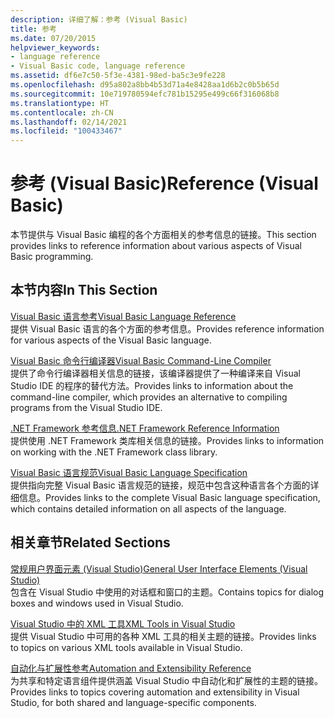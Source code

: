 ```yaml
---
description: 详细了解：参考 (Visual Basic)
title: 参考
ms.date: 07/20/2015
helpviewer_keywords:
- language reference
- Visual Basic code, language reference
ms.assetid: df6e7c50-5f3e-4381-98ed-ba5c3e9fe228
ms.openlocfilehash: d95a802a8bb4b53d71a4e8428aa1d6b2c0b5b65d
ms.sourcegitcommit: 10e719780594efc781b15295e499c66f316068b8
ms.translationtype: HT
ms.contentlocale: zh-CN
ms.lasthandoff: 02/14/2021
ms.locfileid: "100433467"
---
```

# <a name="reference-visual-basic"></a><span data-ttu-id="0e915-103">参考 (Visual Basic)</span><span class="sxs-lookup"><span data-stu-id="0e915-103">Reference (Visual Basic)</span></span>

<span data-ttu-id="0e915-104">本节提供与 Visual Basic 编程的各个方面相关的参考信息的链接。</span><span class="sxs-lookup"><span data-stu-id="0e915-104">This section provides links to reference information about various aspects of Visual Basic programming.</span></span>  
  
## <a name="in-this-section"></a><span data-ttu-id="0e915-105">本节内容</span><span class="sxs-lookup"><span data-stu-id="0e915-105">In This Section</span></span>  

 [<span data-ttu-id="0e915-106">Visual Basic 语言参考</span><span class="sxs-lookup"><span data-stu-id="0e915-106">Visual Basic Language Reference</span></span>](../language-reference/index.md)  
 <span data-ttu-id="0e915-107">提供 Visual Basic 语言的各个方面的参考信息。</span><span class="sxs-lookup"><span data-stu-id="0e915-107">Provides reference information for various aspects of the Visual Basic language.</span></span>  
  
 [<span data-ttu-id="0e915-108">Visual Basic 命令行编译器</span><span class="sxs-lookup"><span data-stu-id="0e915-108">Visual Basic Command-Line Compiler</span></span>](command-line-compiler/index.md)  
 <span data-ttu-id="0e915-109">提供了命令行编译器相关信息的链接，该编译器提供了一种编译来自 Visual Studio IDE 的程序的替代方法。</span><span class="sxs-lookup"><span data-stu-id="0e915-109">Provides links to information about the command-line compiler, which provides an alternative to compiling programs from the Visual Studio IDE.</span></span>  
  
 [<span data-ttu-id="0e915-110">.NET Framework 参考信息</span><span class="sxs-lookup"><span data-stu-id="0e915-110">.NET Framework Reference Information</span></span>](net-framework-reference-information.md)  
 <span data-ttu-id="0e915-111">提供使用 .NET Framework 类库相关信息的链接。</span><span class="sxs-lookup"><span data-stu-id="0e915-111">Provides links to information on working with the .NET Framework class library.</span></span>  
  
 [<span data-ttu-id="0e915-112">Visual Basic 语言规范</span><span class="sxs-lookup"><span data-stu-id="0e915-112">Visual Basic Language Specification</span></span>](language-specification/index.md)  
 <span data-ttu-id="0e915-113">提供指向完整 Visual Basic 语言规范的链接，规范中包含这种语言各个方面的详细信息。</span><span class="sxs-lookup"><span data-stu-id="0e915-113">Provides links to the complete Visual Basic language specification, which contains detailed information on all aspects of the language.</span></span>  
  
## <a name="related-sections"></a><span data-ttu-id="0e915-114">相关章节</span><span class="sxs-lookup"><span data-stu-id="0e915-114">Related Sections</span></span>  

 [<span data-ttu-id="0e915-115">常规用户界面元素 (Visual Studio)</span><span class="sxs-lookup"><span data-stu-id="0e915-115">General User Interface Elements (Visual Studio)</span></span>](/visualstudio/ide/reference/general-user-interface-elements-visual-studio)  
 <span data-ttu-id="0e915-116">包含在 Visual Studio 中使用的对话框和窗口的主题。</span><span class="sxs-lookup"><span data-stu-id="0e915-116">Contains topics for dialog boxes and windows used in Visual Studio.</span></span>  
  
 [<span data-ttu-id="0e915-117">Visual Studio 中的 XML 工具</span><span class="sxs-lookup"><span data-stu-id="0e915-117">XML Tools in Visual Studio</span></span>](/visualstudio/xml-tools/xml-tools-in-visual-studio)  
 <span data-ttu-id="0e915-118">提供 Visual Studio 中可用的各种 XML 工具的相关主题的链接。</span><span class="sxs-lookup"><span data-stu-id="0e915-118">Provides links to topics on various XML tools available in Visual Studio.</span></span>  
  
 [<span data-ttu-id="0e915-119">自动化与扩展性参考</span><span class="sxs-lookup"><span data-stu-id="0e915-119">Automation and Extensibility Reference</span></span>](/visualstudio/extensibility/extensibility-in-visual-studio?view=vs-2015)  
 <span data-ttu-id="0e915-120">为共享和特定语言组件提供涵盖 Visual Studio 中自动化和扩展性的主题的链接。</span><span class="sxs-lookup"><span data-stu-id="0e915-120">Provides links to topics covering automation and extensibility in Visual Studio, for both shared and language-specific components.</span></span>
